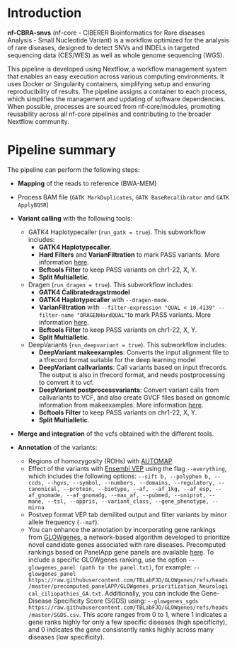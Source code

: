 # Introduction 

**nf-CBRA-snvs** (nf-core - CIBERER Bioinformatics for Rare diseases Analysis - Small Nucleotide Variant) is a workflow optimized for the analysis of rare diseases, designed to detect SNVs and INDELs in targeted sequencing data (CES/WES) as well as whole genome sequencing (WGS).

This pipeline is developed using Nextflow, a workflow management system that enables an easy execution across various computing environments. It uses Docker or Singularity containers, simplifying setup and ensuring reproducibility of results. The pipeline assigns a container to each process, which simplifies the management and updating of software dependencies. When possible, processes are sourced from nf-core/modules, promoting reusability across all nf-core pipelines and contributing to the broader Nextflow community.

# Pipeline summary

The pipeline can perform the following steps: 

- **Mapping** of the reads to reference (BWA-MEM)
- Process BAM file (`GATK MarkDuplicates`, `GATK BaseRecalibrator` and `GATK ApplyBQSR`)
- **Variant calling** with the following tools: 
    - GATK4 Haplotypecaller (`run_gatk = true`). This subworkflow includes:
        - **GATK4 Haplotypecaller**.
        - **Hard Filters** and **VarianFiltration** to mark PASS variants. More information [here](docs/variant_calling.md).
        - **Bcftools Filter** to keep PASS variants on chr1-22, X, Y.
        - **Split Multialletic**. 
    - Dragen (`run_dragen = true`). This subworkflow includes:
        - **GATK4 Calibratedragstrmodel**
        - **GATK4 Haplotypecaller** with `--dragen-mode`.
        - **VarianFiltration** with `--filter-expression "QUAL < 10.4139" --filter-name "DRAGENHardQUAL"`to mark PASS variants. More information [here](https://gatk.broadinstitute.org/hc/en-us/articles/4407897446939--How-to-Run-germline-single-sample-short-variant-discovery-in-DRAGEN-mode).
        - **Bcftools Filter** to keep PASS variants on chr1-22, X, Y.
        - **Split Multialletic**. 
    - DeepVariants (`run_deepvariant = true`). This subworkflow includes:
        - **DeepVariant makeexamples**: Converts the input alignment file to a tfrecord format suitable for the deep learning model
        - **DeepVariant callvariants**: Call variants based on input tfrecords. The output is also in tfrecord format, and needs postprocessing to convert it to vcf.
        - **DeepVariant postprocessvariants**: Convert variant calls from callvariants to VCF, and also create GVCF files based on genomic information from makeexamples. More information [here](https://github.com/nf-core/modules/tree/master/modules/nf-core/deepvariant).
        - **Bcftools Filter** to keep PASS variants on chr1-22, X, Y.
        - **Split Multialletic**. 

- **Merge and integration** of the vcfs obtained with the different tools. 
- **Annotation** of the variants: 
    - Regions of homozygosity (ROHs) with [AUTOMAP](https://github.com/mquinodo/AutoMap)
    - Effect of the variants with [Ensembl VEP](https://www.ensembl.org/info/docs/tools/vep/index.html) using the flag `--everything`, which includes the following options: `--sift b, --polyphen b, --ccds, --hgvs, --symbol, --numbers, --domains, --regulatory, --canonical, --protein, --biotype, --af, --af_1kg, --af_esp, --af_gnomade, --af_gnomadg, --max_af, --pubmed, --uniprot, --mane, --tsl, --appris, --variant_class, --gene_phenotype, --mirna`
    - Postvep format VEP tab demilited output and filter variants by minor allele frequency (`--maf`). 
    - You can enhance the annotation by incorporating gene rankings from [GLOWgenes](https://www.translationalbioinformaticslab.es/tblab-home-page/tools/glowgenes), a network-based algorithm developed to prioritize novel candidate genes associated with rare diseases. Precomputed rankings based on PanelApp gene panels are available [here](https://github.com/TBLabFJD/GLOWgenes/blob/master/precomputed_panelAPP/GLOWgenes_precomputed_panelAPP.tsv). To include a specific GLOWgenes ranking, use the option `--glowgenes_panel (path to the panel.txt)`, for example: `--glowgenes_panel https://raw.githubusercontent.com/TBLabFJD/GLOWgenes/refs/heads/master/precomputed_panelAPP/GLOWgenes_prioritization_Neurological_ciliopathies_GA.txt`. Additionally, you can include the Gene-Disease Specificity Score (SGDS) using: `--glowgenes_sgds https://raw.githubusercontent.com/TBLabFJD/GLOWgenes/refs/heads/master/SGDS.csv`. This score ranges from 0 to 1, where 1 indicates a gene ranks highly for only a few specific diseases (high specificity), and 0 indicates the gene consistently ranks highly across many diseases (low specificity).
